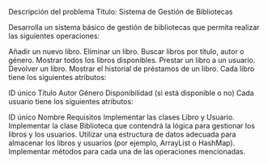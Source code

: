 Descripción del problema
Título: Sistema de Gestión de Bibliotecas

Desarrolla un sistema básico de gestión de bibliotecas que permita realizar las siguientes operaciones:

Añadir un nuevo libro.
Eliminar un libro.
Buscar libros por título, autor o género.
Mostrar todos los libros disponibles.
Prestar un libro a un usuario.
Devolver un libro.
Mostrar el historial de préstamos de un libro.
Cada libro tiene los siguientes atributos:

ID único
Título
Autor
Género
Disponibilidad (si está disponible o no)
Cada usuario tiene los siguientes atributos:

ID único
Nombre
Requisitos
Implementar las clases Libro y Usuario.
Implementar la clase Biblioteca que contendrá la lógica para gestionar los libros y los usuarios.
Utilizar una estructura de datos adecuada para almacenar los libros y usuarios (por ejemplo, ArrayList o HashMap).
Implementar métodos para cada una de las operaciones mencionadas.